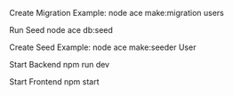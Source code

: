 Create Migration
Example: node ace make:migration users

Run Seed
node ace db:seed

Create Seed
Example: node ace make:seeder User

Start Backend
npm run dev

Start Frontend
npm start
